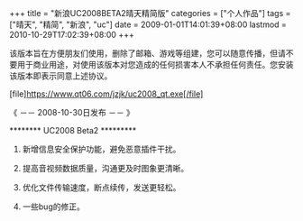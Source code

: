 +++
title = "新浪UC2008BETA2晴天精简版"
categories = ["个人作品"]
tags = ["晴天", "精简", "新浪", "uc"]
date = 2009-01-01T14:01:39+08:00
lastmod = 2010-10-29T17:02:39+08:00
+++



该版本旨在方便朋友们使用，删除了邮箱、游戏等组建，您可以随意传播，但请不要用于商业用途，对使用该版本对您造成的任何损害本人不承担任何责任。您安装该版本即表示同意上述协议。

[file]https://www.qt06.com/jzjk/uc2008_qt.exe[/file]

《 －－ 2008-10-30日发布 －－ 》

******** UC2008 Beta2 *********

1. 新增信息安全保护功能，避免恶意插件干扰。

2. 提高音视频数据质量，沟通更及时图象更清晰。

3. 优化文件传输速度，断点续传，发送更轻松。

4. 一些bug的修正。
